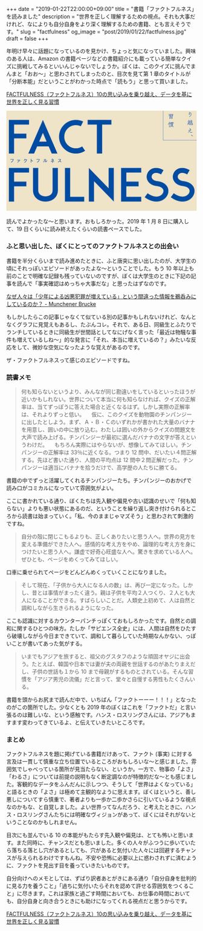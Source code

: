 +++
date = "2019-01-22T22:00:00+09:00"
title = "書籍「ファクトフルネス」を読みました"
description = "世界を正しく理解するための視点。それも大事だけれど、なによりも自分自身をより深く理解するための書籍、とも言えそうです。"
slug = "factfulness"
og_image = "post/2019/01/22/factfulness.jpg"
draft = false
+++

年明け早々に話題になっているのを見かけ、ちょっと気になっていました。興味のある人は、Amazon の書籍ページなどの書籍紹介にも載っている簡単なクイズに挑戦してみるといいんじゃないでしょうか。ぼくは、このクイズに挑んでまんまと「おお〜」と思わされてしまったのと、目次を見て第 1 章のタイトルが「分断本能」だということがわかった時点で「読もう」と思って買いました。

<a href="https://www.amazon.co.jp/dp/B07LG7TG5N/" title="FACTFULNESS（ファクトフルネス）10の思い込みを乗り越え、データを基に世界を正しく見る習慣 | ハンス・ロスリング, オーラ・ロスリング, アンナ・ロスリング・ロンランド, 上杉 周作, 関 美和 | ビジネス・経済 | Kindleストア | Amazon">FACTFULNESS（ファクトフルネス）10の思い込みを乗り越え、データを基に世界を正しく見る習慣</a>

<img src="/post/2019/01/22/factfulness.jpg">

読んでよかったな〜と思います。おもしろかった。2019 年 1 月 8 日に購入して、19 日くらいに読み終えたくらいの読書ペースでした。

### ふと思い出した、ぼくにとってのファクトフルネスとの出会い

書籍を半分くらいまで読み進めたときに、ふと唐突に思い出したのが、大学生の頃にそれっぽいエピソードがあったよな〜ということでした。もう 10 年以上も前のことで明確な記録も残っていないのですが、ぼくは大学生のときに下記の記事を読んで「事実確認はめっちゃ大事だな」と思ったはずなのです。

<a href="http://d.hatena.ne.jp/kechack/20051220/p1" title="なぜ人々は「少年による凶悪犯罪が増えている」という間違った情報を鵜呑みにしているのか？ - Munchener Brucke">なぜ人々は「少年による凶悪犯罪が増えている」という間違った情報を鵜呑みにしているのか？ - Munchener Brucke</a>

もしかしたらこの記事じゃなくて似ている別の記事かもしれないけれど、なんとなくグラフに見覚えもあるし、たぶんコレ。それで、ある日、同級生とふたりでランチしているときに同級生が世間話としてなにげなく言った「最近は物騒な事件も増えているしね〜」的な発言に「それ、本当に増えているの？」みたいな反応をして、微妙な空気になったような覚えがあるのです。

ザ・ファクトフルネスって感じのエピソードですね。

### 読書メモ

> 何も知らないというより、みんなが同じ勘違いをしているといったほうが近いかもしれない。世界について本当に何も知らなければ、クイズの正解率は、当てずっぽうに答えた場合と近くなるはず。しかし実際の正解率は、それよりずっと低い。 　仮に、このクイズを動物園のチンパンジーに出したとしよう。まず、Ａ・Ｂ・Ｃのいずれかが書かれた大量のバナナを用意し、囲いの中に放り込む。わたしは囲いの外からクイズの問題文を大声で読み上げる。チンパンジーが最初に選んだバナナの文字が答えというわけだ。 　もちろん実際にはやらないが、想像してみてほしい。チンパンジーの正解率は 33％に近くなる。つまり 12 問中、だいたい４問正解する。先ほど書いた通り、人間の平均点は 12 問中２問正解だった。チンパンジーは適当にバナナを拾うだけで、高学歴の人たちに勝てる。

書籍の中でずっと活躍してくれるチンパンジーたち。チンパンジーのおかげで読み口がコミカルになっていて雰囲気がよい。

ここに書かれている通り、ぼくたちは先入観や偏見や古い認識のせいで「何も知らない」よりも悪い状態にあるのだ、ということを繰り返し突き付けられるところから読書は始まっていく。「私、今のままじゃマズそう」と思わされて刺激的ですね。

> 自分の殻に閉じこもるよりも、正しくありたいと思う人へ。世界の見方を変える準備ができた人へ。感情的な考え方をやめ、論理的な考え方を身につけたいと思う人へ。謙虚で好奇心旺盛な人へ。驚きを求めている人へ。ぜひとも、ページをめくってみてほしい。

口車に乗せられてページをどんどんめくっていくことになりました。

> そして現在、「子供から大人になる人の数」は、再び一定になった。しかし、昔とは事情がまったく違う。親は子供を平均２人つくり、２人とも大人になることができる。すばらしいことだ。人類史上初めて、人は自然と調和しながら生きられるようになった。

ここも認識に対するカウンターパンチっぽくておもしろかったです。自然との調和に関するひとつの味方。たしか「サピエンス全史」には、人間は自然をひたすら破壊しながら今日まできていて、調和して暮らしていた時期なんかない、っぽいことが書いてあった気がする。

> いまでもアジアを旅すると、祖父のグスタフのような頑固オヤジに出会う。たとえば、韓国や日本では妻が夫の両親を世話するのがあたりまえだし、子供の世話も１から 10 まで母親がするものとされている。そんな習慣を「アジア男児の流儀」だと言って、堂々と自慢する男性もたくさんいる。

書籍を頭からお尻まで読んだ中で、いちばん「ファクトーーー！！！」となったのがこの箇所でした。少なくとも 2019 年のぼくはこれを「ファクトだ」と言い張るのは難しいな、という感触です。ハンス・ロスリングさんには、アジアもますます変わってきているよ、と伝えていきたいところです。

### まとめ

ファクトフルネスを題に掲げている書籍だけあって、ファクト (事実) に対する言及は一貫して慎重な立ち位置でいるところがおもしろいな〜と感じました。雰囲気でしゃべっている箇所が見当たらない、というか。一方で、物事の「よさ」「わるさ」については前提の説明もなく断定調なのが特徴的だな〜とも感じました。客観的なデータをふんだんに示しつつ、そうして「世界はよくなっている」と語るときの「よさ」は極めて主観的なように思えます。ぼくはというと、善し悪しについてすら慎重で、著者よりも一歩か二歩かさらに引いているような視点なのかもな、と自覚しました。よい世界ってなんだろう、と考えたときに、ハンス・ロスリングさんたちには明確なヴィジョンがあって、ぼくにはそれがないということなのかもしれません。

目次にも並んでいる 10 の本能がもたらす先入観や偏見は、とても怖いと思います。また同時に、チャンスだとも思いました。多くの人々がふつうに歩いていたら落ちる落とし穴があるとしても、穴があると気付いた人々には回避するチャンスが与えられるわけですもんね。不安や恐怖に必要以上に惑わされずに済むように、ファクトを見出す目を養っていきたいものです。

自分向けへのメモとしては、ずばり訳者あとがきにある通り「自分自身を批判的に見る力を養うこと」「過ちに気付いたらそれを認めて許せる雰囲気をつくること」に尽きます。これは家族と過ごす時間においても、お仕事の時間においても、自分自身と向き合うときにも助けになってくれる視点だと思うからです。

<a href="https://www.amazon.co.jp/dp/B07LG7TG5N/" title="FACTFULNESS（ファクトフルネス）10の思い込みを乗り越え、データを基に世界を正しく見る習慣 | ハンス・ロスリング, オーラ・ロスリング, アンナ・ロスリング・ロンランド, 上杉 周作, 関 美和 | ビジネス・経済 | Kindleストア | Amazon">FACTFULNESS（ファクトフルネス）10の思い込みを乗り越え、データを基に世界を正しく見る習慣</a>
